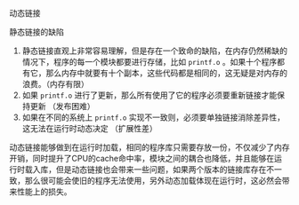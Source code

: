 动态链接

静态链接的缺陷

1. 静态链接直观上非常容易理解，但是存在一个致命的缺陷，在内存仍然稀缺的情况下，程序的每一个模块都要进行存储，比如 `printf.o` 。如果十个程序都有它，那么内存中就要有十个副本，这些代码都是相同的，这无疑是对内存的浪费。（内存有限）
2. 如果 `printf.o` 进行了更新，那么所有使用了它的程序必须要重新链接才能保持更新 （发布困难）
3. 如果在不同的系统上 `printf.o` 实现不一致则，必须要单独链接消除差异性，这无法在运行时动态决定 （扩展性差）

动态链接能够做到在运行时加载，相同的程序库只需要存放一份，不仅减少了内存开销，同时提升了CPU的cache命中率，模块之间的耦合也降低，并且能够在运行时载入库，但是动态链接也会带来一些问题，如果两个版本的链接库存在不一致，那么很可能会使旧的程序无法使用，另外动态加载体现在运行时，这必然会带来性能上的损失。

